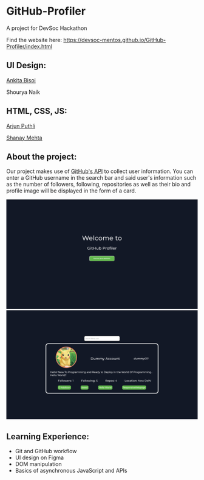 # GitHub-Profiler
A project for DevSoc Hackathon 

Find the website here: https://devsoc-mentos.github.io/GitHub-Profiler/index.html

## UI Design:

[Ankita Bisoi](https://github.com/KitVB)

Shourya Naik

## HTML, CSS, JS:

[Arjun Puthli](https://github.com/akagam1)

[Shanay Mehta](https://github.com/Shanay-Mehta)

## About the project:

Our project makes use of [GitHub's API](https://docs.github.com/en/rest) to collect user information. You can enter a GitHub username in the search bar and said user's information such as the number of followers, following, repositories as well as their bio and profile image will be displayed in the form of a card. 

![Welcome Page](img/welcome.png)
![Profile Display Page](img/dummy.png)

## Learning Experience:
<ul>

<li>Git and GitHub workflow</li>
<li>UI design on Figma</li>
<li>DOM manipulation</li>
<li>Basics of asynchronous JavaScript and APIs</li>

</ul>

